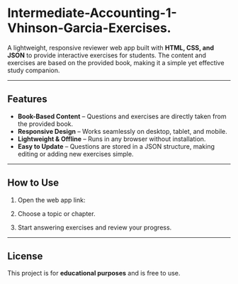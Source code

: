# Intermediate-Accounting-1-Vhinson-Garcia-Exercises.

A lightweight, responsive reviewer web app built with **HTML, CSS, and JSON** to provide interactive exercises for students. The content and exercises are based on the provided book, making it a simple yet effective study companion.

---

## **Features**

* **Book-Based Content** – Questions and exercises are directly taken from the provided book.
* **Responsive Design** – Works seamlessly on desktop, tablet, and mobile.
* **Lightweight & Offline** – Runs in any browser without installation.
* **Easy to Update** – Questions are stored in a JSON structure, making editing or adding new exercises simple.

---

## **How to Use**

1. Open the web app link:
   
2. Choose a topic or chapter.
3. Start answering exercises and review your progress.

---

## **License**

This project is for **educational purposes** and is free to use.

